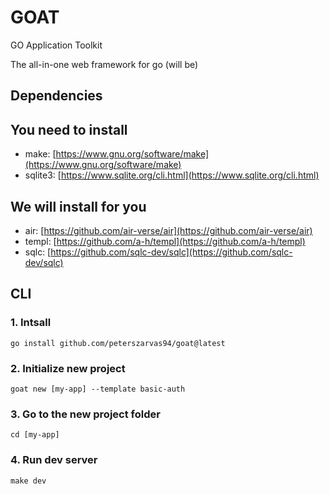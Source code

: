 # GOAT

GO Application Toolkit

The all-in-one web framework for go (will be)

## Dependencies

## You need to install

- make: [https://www.gnu.org/software/make](https://www.gnu.org/software/make)
- sqlite3: [https://www.sqlite.org/cli.html](https://www.sqlite.org/cli.html)

## We will install for you

- air: [https://github.com/air-verse/air](https://github.com/air-verse/air)
- templ: [https://github.com/a-h/templ](https://github.com/a-h/templ)
- sqlc: [https://github.com/sqlc-dev/sqlc](https://github.com/sqlc-dev/sqlc)

## CLI

### 1. Intsall

`go install github.com/peterszarvas94/goat@latest`

### 2. Initialize new project

`goat new [my-app] --template basic-auth`

### 3. Go to the new project folder

`cd [my-app]`

### 4. Run dev server

`make dev`
